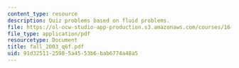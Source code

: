 ```yaml
---
content_type: resource
description: Quiz problems based on fluid problems.
file: https://ol-ocw-studio-app-production.s3.amazonaws.com/courses/16-01-unified-engineering-i-ii-iii-iv-fall-2005-spring-2006/91d3251125985a4553b6bab6774a48a5_fall_2003_q6f.pdf
file_type: application/pdf
resourcetype: Document
title: fall_2003_q6f.pdf
uid: 91d32511-2598-5a45-53b6-bab6774a48a5
---
```

